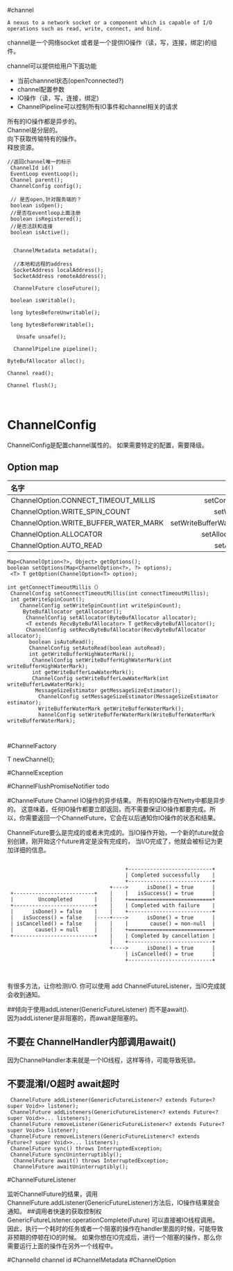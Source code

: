 #channel

```
A nexus to a network socket or a component which is capable of I/O operations such as read, write, connect, and bind.
```

channel是一个网络socket 或者是一个提供IO操作（读，写，连接，绑定)的组件。

channel可以提供给用户下面功能  

* 当前channnel状态(open?connected?)  
* channel配置参数  
* IO操作（读，写，连接，绑定)  
* ChannelPipeline可以控制所有IO事件和channel相关的请求

所有的IO操作都是异步的。  
Channel是分层的。  
向下获取传输特有的操作。  
释放资源。

```
//返回channel唯一的标示
 ChannelId id() 
 EventLoop eventLoop();
 Channel parent();
 ChannelConfig config();
 
 // 是否open,针对服务端的？
 boolean isOpen();
 //是否在eventloop上面注册
 boolean isRegistered();
 //是否活跃和连接
 boolean isActive();
 

  ChannelMetadata metadata();
  
  //本地和远程的address
  SocketAddress localAddress();
  SocketAddress remoteAddress();
  
  ChannelFuture closeFuture();
  
 boolean isWritable();
   
 long bytesBeforeUnwritable();
    
 long bytesBeforeWritable();
   
   Unsafe unsafe();
     
  ChannelPipeline pipeline();
       
ByteBufAllocator alloc();
       
Channel read();
           
Channel flush();
  
 
```



# ChannelConfig
ChannelConfig是配置channel属性的。
如果需要特定的配置，需要降级。
## Option map

| 名字                   |方法        |
|:-------------         |:---------------:|
| ChannelOption.CONNECT_TIMEOUT_MILLIS      | setConnectTimeoutMillis(int) |
| ChannelOption.WRITE_SPIN_COUNT	     |setWriteSpinCount(int) |
|ChannelOption.WRITE_BUFFER_WATER_MARK | setWriteBufferWaterMark(WriteBufferWaterMark) |
|ChannelOption.ALLOCATOR|setAllocator(ByteBufAllocator)|
|ChannelOption.AUTO_READ|setAutoRead(boolean)|




```
Map<ChannelOption<?>, Object> getOptions();
boolean setOptions(Map<ChannelOption<?>, ?> options);
 <T> T getOption(ChannelOption<T> option);

int getConnectTimeoutMillis（）
 ChannelConfig setConnectTimeoutMillis(int connectTimeoutMillis);
 int getWriteSpinCount();
    ChannelConfig setWriteSpinCount(int writeSpinCount);
     ByteBufAllocator getAllocator();
      ChannelConfig setAllocator(ByteBufAllocator allocator);
      <T extends RecvByteBufAllocator> T getRecvByteBufAllocator();
      ChannelConfig setRecvByteBufAllocator(RecvByteBufAllocator allocator);
       boolean isAutoRead();
       ChannelConfig setAutoRead(boolean autoRead);
       int getWriteBufferHighWaterMark();
        ChannelConfig setWriteBufferHighWaterMark(int writeBufferHighWaterMark);
        int getWriteBufferLowWaterMark();
        ChannelConfig setWriteBufferLowWaterMark(int writeBufferLowWaterMark);
         MessageSizeEstimator getMessageSizeEstimator();
          ChannelConfig setMessageSizeEstimator(MessageSizeEstimator estimator);
          WriteBufferWaterMark getWriteBufferWaterMark();
          hannelConfig setWriteBufferWaterMark(WriteBufferWaterMark writeBufferWaterMark);
        
 
```


#ChannelFactory

 T newChannel();
 
#ChannelException

#ChannelFlushPromiseNotifier
todo 

#ChannelFuture
Channel IO操作的异步结果。
所有的IO操作在Netty中都是异步的。 这意味着，任何IO操作都要立即返回，而不需要保证IO操作都要完成。所以，你需要返回一个ChannelFuture，它会在以后通知你IO操作的状态和结果。

ChannelFuture要么是完成的或者未完成的。当IO操作开始，一个新的future就会别创建，刚开始这个future肯定是没有完成的， 当I/O完成了，他就会被标记为更加详细的信息。


```

                                      +---------------------------+
                                      | Completed successfully    |
                                      +---------------------------+
                                 +---->      isDone() = true      |
 +--------------------------+    |    |   isSuccess() = true      |
 |        Uncompleted       |    |    +===========================+
 +--------------------------+    |    | Completed with failure    |
 |      isDone() = false    |    |    +---------------------------+
 |   isSuccess() = false    |----+---->      isDone() = true      |
 | isCancelled() = false    |    |    |       cause() = non-null  |
 |       cause() = null     |    |    +===========================+
 +--------------------------+    |    | Completed by cancellation |
                                 |    +---------------------------+
                                 +---->      isDone() = true      |
                                      | isCancelled() = true      |
                                      +---------------------------+
                                      
                                      
```
 
有很多方法，让你检测I/O. 你可以使用 add ChannelFutureListener，当IO完成就会收到通知。  

##倾向于使用addListener(GenericFutureListener) 而不是await().  
因为addListener是非阻塞的，而await是阻塞的。  


## 不要在 ChannelHandler内部调用await()
因为ChannelHandler本来就是一个IO线程，这样等待，可能导致死锁。

## 不要混淆I/O超时 await超时

```
 ChannelFuture addListener(GenericFutureListener<? extends Future<? super Void>> listener);
 ChannelFuture addListeners(GenericFutureListener<? extends Future<? super Void>>... listeners);
 ChannelFuture removeListener(GenericFutureListener<? extends Future<? super Void>> listener);
 ChannelFuture removeListeners(GenericFutureListener<? extends Future<? super Void>>... listeners);
 ChannelFuture sync() throws InterruptedException;
 ChannelFuture syncUninterruptibly();
  ChannelFuture await() throws InterruptedException;
  ChannelFuture awaitUninterruptibly();
```

#ChannelFutureListener

监听ChannelFuture的结果，调用ChannelFuture.addListener(GenericFutureListener)方法后，IO操作结果就会通知。
##调用者快速的获取控制权
GenericFutureListener.operationComplete(Future) 可以直接被IO线程调用。 因此，执行一个耗时的任务或者一个阻塞的操作在handler里面的时候，可能导致非预期的停顿在IO的时候。  如果你想在IO完成后，进行一个阻塞的操作，那么你需要运行上面的操作在另外一个线程中。


#ChannelId
channel id
#ChannelMetadata
#ChannelOption

